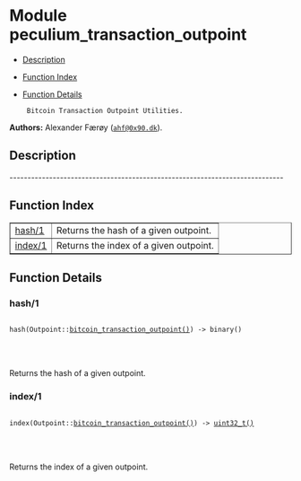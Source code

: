 

# Module peculium_transaction_outpoint #
* [Description](#description)
* [Function Index](#index)
* [Function Details](#functions)


       Bitcoin Transaction Outpoint Utilities.
__Authors:__ Alexander Færøy ([`ahf@0x90.dk`](mailto:ahf@0x90.dk)).
<a name="description"></a>

## Description ##
   ----------------------------------------------------------------------------<a name="index"></a>

## Function Index ##


<table width="100%" border="1" cellspacing="0" cellpadding="2" summary="function index"><tr><td valign="top"><a href="#hash-1">hash/1</a></td><td>Returns the hash of a given outpoint.</td></tr><tr><td valign="top"><a href="#index-1">index/1</a></td><td>Returns the index of a given outpoint.</td></tr></table>


<a name="functions"></a>

## Function Details ##

<a name="hash-1"></a>

### hash/1 ###


<pre><code>
hash(Outpoint::<a href="#type-bitcoin_transaction_outpoint">bitcoin_transaction_outpoint()</a>) -&gt; binary()
</code></pre>

<br></br>


Returns the hash of a given outpoint.
<a name="index-1"></a>

### index/1 ###


<pre><code>
index(Outpoint::<a href="#type-bitcoin_transaction_outpoint">bitcoin_transaction_outpoint()</a>) -&gt; <a href="#type-uint32_t">uint32_t()</a>
</code></pre>

<br></br>


Returns the index of a given outpoint.
